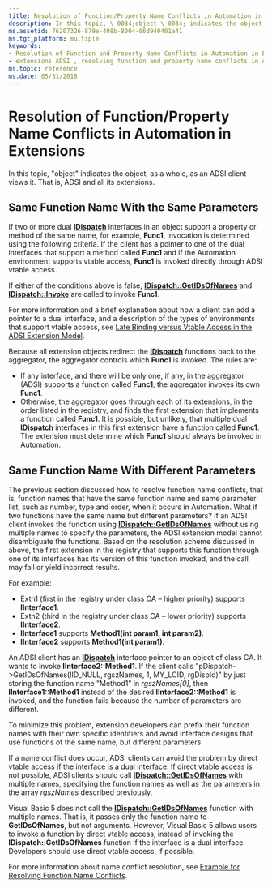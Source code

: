 ```yaml
---
title: Resolution of Function/Property Name Conflicts in Automation in Extensions
description: In this topic, \ 0034;object \ 0034; indicates the object, as a whole, as an ADSI client views it. That is, ADSI and all its extensions.
ms.assetid: 76207326-879e-408b-8004-06d940401a41
ms.tgt_platform: multiple
keywords:
- Resolution of Function and Property Name Conflicts in Automation in Extensions
- extensions ADSI , resolving function and property name conflicts in Automation
ms.topic: reference
ms.date: 05/31/2018
---
```


# Resolution of Function/Property Name Conflicts in Automation in Extensions

In this topic, "object" indicates the object, as a whole, as an ADSI client views it. That is, ADSI and all its extensions.

## Same Function Name With the Same Parameters

If two or more dual [**IDispatch**](/windows/win32/api/oaidl/nn-oaidl-idispatch) interfaces in an object support a property or method of the same name, for example, **Func1**, invocation is determined using the following criteria. If the client has a pointer to one of the dual interfaces that support a method called **Func1** and if the Automation environment supports vtable access, **Func1** is invoked directly through ADSI vtable access.

If either of the conditions above is false, [**IDispatch::GetIDsOfNames**](/windows/win32/api/oaidl/nf-oaidl-idispatch-getidsofnames) and [**IDispatch::Invoke**](/windows/win32/api/oaidl/nf-oaidl-idispatch-invoke) are called to invoke **Func1**.

For more information and a brief explanation about how a client can add a pointer to a dual interface, and a description of the types of environments that support vtable access, see [Late Binding versus Vtable Access in the ADSI Extension Model](late-binding-vs--vtable-access-in-the-adsi-extension-model.md).

Because all extension objects redirect the [**IDispatch**](/windows/win32/api/oaidl/nn-oaidl-idispatch) functions back to the aggregator, the aggregator controls which **Func1** is invoked. The rules are:

-   If any interface, and there will be only one, if any, in the aggregator (ADSI) supports a function called **Func1**, the aggregator invokes its own **Func1**.
-   Otherwise, the aggregator goes through each of its extensions, in the order listed in the registry, and finds the first extension that implements a function called **Func1**. It is possible, but unlikely, that multiple dual [**IDispatch**](/windows/win32/api/oaidl/nn-oaidl-idispatch) interfaces in this first extension have a function called **Func1**. The extension must determine which **Func1** should always be invoked in Automation.

## Same Function Name With Different Parameters

The previous section discussed how to resolve function name conflicts, that is, function names that have the same function name and same parameter list, such as number, type and order, when it occurs in Automation. What if two functions have the same name but different parameters? If an ADSI client invokes the function using [**IDispatch::GetIDsOfNames**](/windows/win32/api/oaidl/nf-oaidl-idispatch-getidsofnames) without using multiple names to specify the parameters, the ADSI extension model cannot disambiguate the functions. Based on the resolution scheme discussed in above, the first extension in the registry that supports this function through one of its interfaces has its version of this function invoked, and the call may fail or yield incorrect results.

For example:

-   Extn1 (first in the registry under class CA – higher priority) supports **IInterface1**.
-   Extn2 (third in the registry under class CA – lower priority) supports **IInterface2**.
-   **IInterface1** supports **Method1(int param1, int param2)**.
-   **IInterface2** supports **Method1(int param1)**.

An ADSI client has an [**IDispatch**](/windows/win32/api/oaidl/nn-oaidl-idispatch) interface pointer to an object of class CA. It wants to invoke **IInterface2::Method1**. If the client calls "pDispatch->GetIDsOfNames(IID\_NULL, rgszNames, 1, MY\_LCID, rgDispId)" by just storing the function name "Method1" in *rgszNames\[0\]*, then **IInterface1::Method1** instead of the desired **IInterface2::Method1** is invoked, and the function fails because the number of parameters are different.

To minimize this problem, extension developers can prefix their function names with their own specific identifiers and avoid interface designs that use functions of the same name, but different parameters.

If a name conflict does occur, ADSI clients can avoid the problem by direct vtable access if the interface is a dual interface. If direct vtable access is not possible, ADSI clients should call [**IDispatch::GetIDsOfNames**](/windows/win32/api/oaidl/nf-oaidl-idispatch-getidsofnames) with multiple names, specifying the function names as well as the parameters in the array *rgszNames* described previously.

Visual Basic 5 does not call the [**IDispatch::GetIDsOfNames**](/windows/win32/api/oaidl/nf-oaidl-idispatch-getidsofnames) function with multiple names. That is, it passes only the function name to **GetIDsOfNames**, but not arguments. However, Visual Basic 5 allows users to invoke a function by direct vtable access, instead of invoking the **IDispatch::GetIDsOfNames** function if the interface is a dual interface. Developers should use direct vtable access, if possible.

For more information about name conflict resolution, see [Example for Resolving Function Name Conflicts](example-for-resolving-function-name-conflicts.md).

 

 
